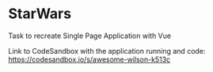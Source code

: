 # StarWars
Task to recreate Single Page Application with Vue


Link to CodeSandbox with the application running and code:
https://codesandbox.io/s/awesome-wilson-k513c
